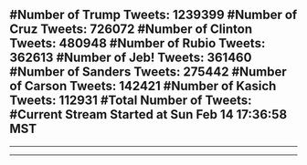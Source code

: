#Number of Trump Tweets: 1239399
#Number of Cruz Tweets: 726072
#Number of Clinton Tweets: 480948
#Number of Rubio Tweets: 362613
#Number of Jeb! Tweets: 361460
#Number of Sanders Tweets: 275442
#Number of Carson Tweets: 142421
#Number of Kasich Tweets: 112931
#Total Number of Tweets:  
#Current Stream Started at Sun Feb 14 17:36:58 MST
---
---
---
